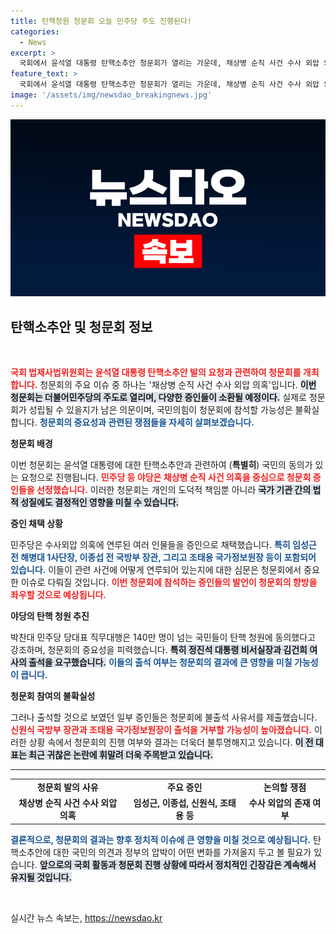 ```yaml
---
title: 탄핵청원 청문회 오늘 민주당 주도 진행된다!
categories:
  - News
excerpt: >
  국회에서 윤석열 대통령 탄핵소추안 청문회가 열리는 가운데, 채상병 순직 사건 수사 외압 의혹이 핵심 쟁점으로 부각되고 있다. 야당은 22명의 증인을 채택했지만, 여당의 참석 여부는 불투명해 긴장감이 감돌고 있다. 과연 진실은 드러날까?
feature_text: >
  국회에서 윤석열 대통령 탄핵소추안 청문회가 열리는 가운데, 채상병 순직 사건 수사 외압 의혹이 핵심 쟁점으로 부각되고 있다. 야당은 22명의 증인을 채택했지만, 여당의 참석 여부는 불투명해 긴장감이 감돌고 있다. 과연 진실은 드러날까?
image: '/assets/img/newsdao_breakingnews.jpg'
---
```


<p><img src="/assets/img/newsdao_breakingnews.jpg" alt="bookingtag 속보" /></p>

<h2 data-ke-size="size26">탄핵소추안 및 청문회 정보</h2>

<p data-ke-size="size16">&nbsp;</p>

<p><b><span style="color: #ee2323;">국회 법제사법위원회는 윤석열 대통령 탄핵소추안 발의 요청과 관련하여 청문회를 개최합니다.</span></b> 청문회의 주요 이슈 중 하나는 '채상병 순직 사건 수사 외압 의혹'입니다. <b><span style="background-color: #21538527;">이번 청문회는 더불어민주당의 주도로 열리며, 다양한 증인들이 소환될 예정이다.</span></b> 실제로 청문회가 성립될 수 있을지가 남은 의문이며, 국민의힘이 청문회에 참석할 가능성은 불확실합니다. <b><span style="color: #1a5490;">청문회의 중요성과 관련된 쟁점들을 자세히 살펴보겠습니다.</span></b></p>

<p><b>청문회 배경</b></p>

<p>이번 청문회는 윤석열 대통령에 대한 탄핵소추안과 관련하여 (<b>특별히</b>) 국민의 동의가 있는 요청으로 진행됩니다. <b><span style="color: #ee2323;">민주당 등 야당은 채상병 순직 사건 의혹을 중심으로 청문회 증인들을 선정했습니다.</span></b> 이러한 청문회는 개인의 도덕적 책임뿐 아니라 <b><span style="background-color: #21538527;">국가 기관 간의 법적 성질에도 결정적인 영향을 미칠 수 있습니다.</span></b></p>

<p><b>증인 채택 상황</b></p>

<p>민주당은 수사외압 의혹에 연루된 여러 인물들을 증인으로 채택했습니다. <b><span style="color: #1a5490;">특히 임성근 전 해병대 1사단장, 이종섭 전 국방부 장관, 그리고 조태용 국가정보원장 등이 포함되어 있습니다.</span></b> 이들이 관련 사건에 어떻게 연루되어 있는지에 대한 심문은 청문회에서 중요한 이슈로 다뤄질 것입니다. <b><span style="color: #ee2323;">이번 청문회에 참석하는 증인들의 발언이 청문회의 향방을 좌우할 것으로 예상됩니다.</span></b></p>

<p><b>야당의 탄핵 청원 추진</b></p>

<p>박찬대 민주당 당대표 직무대행은 140만 명이 넘는 국민들이 탄핵 청원에 동의했다고 강조하며, 청문회의 중요성을 피력했습니다. <b><span style="background-color: #21538527;">특히 정진석 대통령 비서실장과 김건희 여사의 출석을 요구했습니다.</span></b> <b><span style="color: #1a5490;">이들의 출석 여부는 청문회의 결과에 큰 영향을 미칠 가능성이 큽니다.</span></b></p>

<p><b>청문회 참여의 불확실성</b></p>

<p>그러나 출석할 것으로 보였던 일부 증인들은 청문회에 불출석 사유서를 제출했습니다. <b><span style="color: #ee2323;">신원식 국방부 장관과 조태용 국가정보원장이 출석을 거부할 가능성이 높아졌습니다.</span></b> 이러한 상황 속에서 청문회의 진행 여부와 결과는 더욱더 불투명해지고 있습니다. <b><span style="background-color: #21538527;">이 전 대표는 최근 귀찮은 논란에 휘말려 더욱 주목받고 있습니다.</span></b></p>

<hr />

<table>
    <tr>
        <td style="text-align: center; height: 17px;"><b>청문회 발의 사유</b></td>
        <td style="text-align: center; height: 17px;"><b>주요 증인</b></td>
        <td style="text-align: center; height: 17px;"><b>논의할 쟁점</b></td>
    </tr>
    <tr>
        <td style="text-align: center; height: 17px;"><b>채상병 순직 사건 수사 외압 의혹</b></td>
        <td style="text-align: center; height: 17px;"><b>임성근, 이종섭, 신원식, 조태용 등</b></td>
        <td style="text-align: center; height: 17px;"><b>수사 외압의 존재 여부</b></td>
    </tr>
</table>

<p><b><span style="color: #1a5490;">결론적으로, 청문회의 결과는 향후 정치적 이슈에 큰 영향을 미칠 것으로 예상됩니다.</span></b> 탄핵소추안에 대한 국민의 의견과 정부의 압박이 어떤 변화를 가져올지 두고 볼 필요가 있습니다. <b><span style="background-color: #21538527;">앞으로의 국회 활동과 청문회 진행 상황에 따라서 정치적인 긴장감은 계속해서 유지될 것입니다.</span></b></p>

<p data-ke-size="size16">&nbsp;</p>
실시간 뉴스 속보는, <a href="https://newsdao.kr" rel="dofollow">https://newsdao.kr</a>


